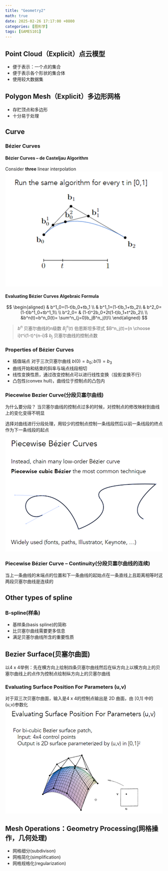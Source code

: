 ```yaml
---
title: "Geometry2"
math: true
date: 2025-02-26 17:17:00 +0800
categories: [图形学]
tags: [GAMES101]
---
```

## Point Cloud（Explicit）点云模型

- 便于表示：一个点的集合
- 便于表示各个形状的集合体
- 使用较大数据集

## Polygon Mesh（Explicit）多边形网格

- 存贮顶点和多边形
- 十分易于处理

## Curve

### Bézier Curves

#### Bézier Curves – de Casteljau Algorithm

Consider **three** linear interpolation
![BezierCurves.png](assets/img/BezierCurves.png)
#### Evaluating Bézier Curves Algebraic Formula

$$
\begin{aligned}
& b^1_0=(1-t)b_0+tb_1 \\
& b^1_1=(1-t)b_1+tb_2\\
& b^2_0=(1-t)b^1_0+tb^1_1\\
\\
b^2_0= & (1-t)^2b_0+2t(1-t)b_1+t^2b_2\\
\\
&b^n(t)=b^n_0(t)= \sum^n_{j=0}b_jB^n_j(t)\\
\end{aligned}
$$
> $b^n$ 贝塞尔曲线的n级数
   $B^n_j(t)$ 伯恩斯坦多项式  $B^n_j(t)={n \choose i}t^i(1-t)^{n-i}$ 
> $b_j$ 贝塞尔曲线的控制点数 
### Properties of Bézier Curves

- 插值端点 对于三次贝塞尔曲线 $b(0)=b_0;b(1)=b_3$ 
- 曲线开始和结束的斜率与端点线段相切
- 线性变换性质，通过改变控制点可以进行线性变换（投影变换不行）
- 凸包性(convex hull)，曲线位于控制点的凸包内
### Piecewise Bezier Curve(分段贝塞尔曲线)

为什么要分段？
当贝塞尔曲线的控制点过多的时候，对控制点的修改映射到曲线上的变化变得不明显

选择对曲线进行分段处理，用较少的控制点控制一条线段然后以前一条线段的终点作为下一条线段的起点

![PiecewiseBezierCurves.png](assets/img/PiecewiseBezierCurves.png)
###  Piecewise Bézier Curve – Continuity(分段贝塞尔曲线的连续)

当上一条曲线的末端点的位置和下一条曲线的起始点在一条直线上且距离相等时这两段贝塞尔曲线是连续的
## Other types of spline

### B-spline(样条)

-  基样条(basis spline)的简称
- 比贝塞尔曲线需要更多信息
- 满足贝塞尔曲线所含的重要性质 

## Bezier Surface(贝塞尔曲面)

以4 x 4举例：先在横方向上绘制四条贝塞尔曲线然后在纵方向上以横方向上的贝塞尔曲线上的点作为控制点绘制纵方向上的贝塞尔曲线

### Evaluating Surface Position For Parameters (u,v)

对于双三次贝塞尔曲面，输入是4 x 4的控制点输出是 2D 曲面，由 \[0,1] 中的 (u,v)参数化
![EvaluatingSurfacePosition.png](assets/img/EvaluatingSurfacePosition.png)

## Mesh Operations：Geometry Processing(网格操作，几何处理)

- 网格细分(subdivison)
- 网格简化(simplification)
- 网格规格化(regularization)